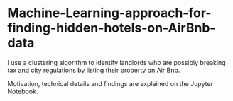 # Machine-Learning-approach-for-finding-hidden-hotels-on-AirBnb-data
I use a clustering algorithm to identify landlords who are possibly breaking tax and city regulations by listing their property on Air Bnb.

Motivation, technical details and findings are explained on the Jupyter Notebook. 
